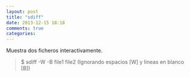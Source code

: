 ```yaml
---
layout: post
title: "sdiff"
date: 2013-12-15 18:18
comments: true
categories: 
---
```

Muestra dos ficheros interactivamente.

>$ sdiff -W -B file1 file2 (Ignorando espacios [W] y lineas en blanco [B])

